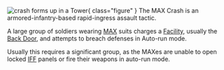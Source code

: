 ![ crash forms up in a
[Tower](../locations/Towers.md)](../images/Max_Crash.jpg){ class="figure" } The MAX Crash is an armored-infantry-based
rapid-ingress assault tactic.

A large group of soldiers wearing [MAX](../armor/Mechanized_Assault_Exo-Suit.md)
suits charges a [Facility](../locations/Facilities.md), usually the
[Back Door](../locations/Back_Door.md), and attempts to breach defenses in
Auto-run mode.

Usually this requires a significant group, as the MAXes are unable to open
locked [IFF](../terminology/IFF.md) panels or fire their weapons in auto-run
mode.


